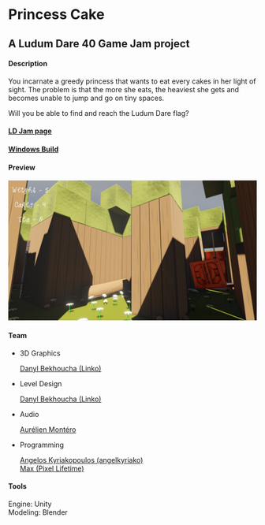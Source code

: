 # Princess Cake

## A Ludum Dare 40 Game Jam project

#### Description

You incarnate a greedy princess that wants to eat every cakes in her light of sight. The problem is that the more she eats, the heaviest she gets and becomes unable to jump and go on tiny spaces.

Will you be able to find and reach the Ludum Dare flag?

#### [LD Jam page](https://ldjam.com/events/ludum-dare/40/chubby-princess)  

#### [Windows Build](https://linko3d.itch.io/princess-cake)

#### Preview

![](./Readme/GameplayScreenshot1.png)

#### Team

- 3D Graphics

  [Danyl Bekhoucha (Linko)](https://ldjam.com/users/danyl/)

- Level Design

  [Danyl Bekhoucha (Linko)](https://ldjam.com/users/danyl/)

- Audio

  [Aurélien Montéro](https://ldjam.com/users/aurelien-montero/)

- Programming

  [Angelos Kyriakopoulos (angelkyriako)](https://github.com/AngelKyriako)   
  [Max (Pixel Lifetime)](https://ldjam.com/users/pixel-lifetime)

#### Tools

 Engine: Unity  
 Modeling: Blender
 